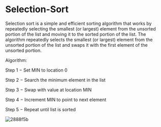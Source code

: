 # Selection-Sort

Selection sort is a simple and efficient sorting algorithm that works by repeatedly selecting the smallest (or largest) element from the
unsorted portion of the list and moving it to the sorted portion of the list. The algorithm repeatedly selects the smallest (or largest)
element from the unsorted portion of the list and swaps it with the first element of the unsorted portion.

Algorithm:

Step 1 − Set MIN to location 0

Step 2 − Search the minimum element in the list

Step 3 − Swap with value at location MIN

Step 4 − Increment MIN to point to next element

Step 5 − Repeat until list is sorted  

![2888f5b](https://user-images.githubusercontent.com/125429580/234343562-0c6c20b8-3c6d-4500-af7f-7c91fa2bf3be.png)
